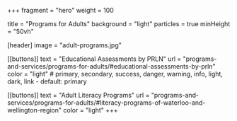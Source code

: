 +++
fragment = "hero"
weight = 100

title = "Programs for Adults"
background = "light"
particles = true
minHeight = "50vh"

[header]
  image = "adult-programs.jpg"

[[buttons]]
  text = "Educational Assessments by PRLN"
  url = "programs-and-services/programs-for-adults/#educational-assessments-by-prln"
  color = "light" # primary, secondary, success, danger, warning, info, light, dark, link - default: primary

[[buttons]]
  text = "Adult Literacy Programs"
  url = "programs-and-services/programs-for-adults/#literacy-programs-of-waterloo-and-wellington-region"
  color = "light"
+++



